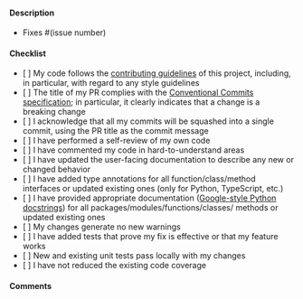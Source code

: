 #### Description

<!-- Please include a summary of the change and the relevant issue(s) it
resolves, if any (otherwise delete that line), e.g., `Fixes #123`. If the PR
addresses more than one issue, please add multiple lines, each starting with
'Fixes #'. Please stick to that syntax precisely, including whitespaces,
otherwise the issue(s) may not be linked to the PR.

In the summary, list any dependencies that are required for this change.
Please use bullet points for the description. Please also briefly describe
the relevant motivation and context briefly. For very trivial changes that are
duly explained by the PR title, a description can be omitted. -->

- Fixes #(issue number)

#### Checklist

<!-- Please go through the following checklist to ensure that your change is
ready for review. Please do not forget to double check the list after you have
modified your PR, e.g., if you have added commits to address reviewer
comments or to fix failing automated checks. **Please check items also if they
do not apply to your change**, e.g., if your change does not require an update
of the user-facing documentation, still check the box.

Generally, **PRs are only reviewed when all boxes are ticked off and all
automated checks pass** (use the comment section below if you believe that
your PR is ready to be merged even though not all boxes were ticked off). -->

- \[ \] My code follows the [contributing guidelines][contributing-guidelines]
  of this project, including, in particular, with regard to any style guidelines
- \[ \] The title of my PR complies with the
  [Conventional Commits specification][conv-commits]; in particular, it clearly
  indicates that a change is a breaking change
- \[ \] I acknowledge that all my commits will be squashed into a single commit,
  using the PR title as the commit message
- \[ \] I have performed a self-review of my own code
- \[ \] I have commented my code in hard-to-understand areas
- \[ \] I have updated the user-facing documentation to describe any new or
  changed behavior
- \[ \] I have added type annotations for all function/class/method interfaces
  or updated existing ones (only for Python, TypeScript, etc.)
- \[ \] I have provided appropriate documentation
  ([Google-style Python docstrings][py-doc-google]) for all
  packages/modules/functions/classes/ methods or updated existing ones
- \[ \] My changes generate no new warnings
- \[ \] I have added tests that prove my fix is effective or that my feature
  works
- \[ \] New and existing unit tests pass locally with my changes
- \[ \] I have not reduced the existing code coverage

#### Comments

<!-- If there are unchecked boxes in the list above, but you would still like
your PR to be reviewed or considered for merging, please describe here why
boxes were not checked. For example, if you are positive that your commits
should _not_ be squashed when merging, please explain why you think the PR
warrants or requires multiple commits to be added to the history (but note that
in that case, it is a prerequisite that all commits follow the Conventional
Commits specification). -->

[contributing-guidelines]: https://elixir-cloud-aai.github.io/guides/guide-contributor/workflow/
[conv-commits]: https://www.conventionalcommits.org/en
[py-doc-google]: https://google.github.io/styleguide/pyguide.html
